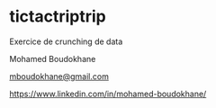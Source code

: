 # tictactriptrip
Exercice de crunching de data


Mohamed Boudokhane

mboudokhane@gmail.com

https://www.linkedin.com/in/mohamed-boudokhane/
